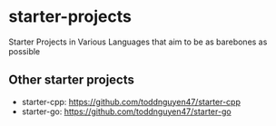 # starter-projects
Starter Projects in Various Languages that aim to be as barebones as possible

## Other starter projects

* starter-cpp: https://github.com/toddnguyen47/starter-cpp
* starter-go: https://github.com/toddnguyen47/starter-go
